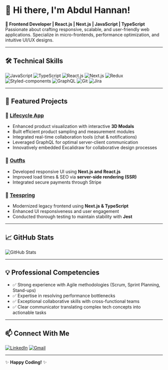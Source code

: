 # 👋 Hi there, I'm Abdul Hannan!

**🚀 Frontend Developer | React.js | Next.js | JavaScript | TypeScript**  
Passionate about crafting responsive, scalable, and user-friendly web applications. Specialize in micro-frontends, performance optimization, and intuitive UI/UX designs.

---

## 🛠️ **Technical Skills**

![JavaScript](https://img.shields.io/badge/-JavaScript-F7DF1E?logo=javascript&logoColor=black)
![TypeScript](https://img.shields.io/badge/-TypeScript-3178C6?logo=typescript&logoColor=white)
![React.js](https://img.shields.io/badge/-React.js-61DAFB?logo=react&logoColor=black)
![Next.js](https://img.shields.io/badge/-Next.js-000000?logo=next.js&logoColor=white)
![Redux](https://img.shields.io/badge/-Redux-764ABC?logo=redux&logoColor=white)
![Styled-components](https://img.shields.io/badge/-Styled--Components-DB7093?logo=styled-components&logoColor=white)
![GraphQL](https://img.shields.io/badge/-GraphQL-E10098?logo=graphql&logoColor=white)
![Git](https://img.shields.io/badge/-Git-F05032?logo=git&logoColor=white)
![Jira](https://img.shields.io/badge/-Jira-0052CC?logo=jira&logoColor=white)

---

## 🌟 **Featured Projects**

### 🚧 [Lifecycle App](https://app.lifecycleplm.com)
- Enhanced product visualization with interactive **3D Modals**
- Built efficient product sampling and measurement modules
- Integrated real-time collaboration tools (chat & notifications)
- Leveraged GraphQL for optimal server-client communication
- Innovatively embedded Excalidraw for collaborative design processes

### 👕 [Outfts](https://outfts.com)
- Developed responsive UI using **Next.js and React.js**
- Improved load times & SEO via **server-side rendering (SSR)**
- Integrated secure payments through Stripe

### 🎨 [Teespring](https://teespring.com)
- Modernized legacy frontend using **Next.js & TypeScript**
- Enhanced UI responsiveness and user engagement
- Conducted thorough testing to maintain stability with **Jest**

---

## 📈 **GitHub Stats**


![GitHub Stats](https://github-readme-stats.vercel.app/api?username=iamabdulhannan&show_icons=true&theme=radical)

---

## 💡 **Professional Competencies**

- ✅ Strong experience with Agile methodologies (Scrum, Sprint Planning, Stand-ups)
- ✅ Expertise in resolving performance bottlenecks
- ✅ Exceptional collaborative skills with cross-functional teams
- ✅ Clear communicator translating complex tech concepts into actionable tasks

---

## 📫 **Connect With Me**

[![LinkedIn](https://img.shields.io/badge/-LinkedIn-blue?logo=Linkedin&logoColor=white)](https://www.linkedin.com/in/iamabdalhannan/)
[![Gmail](https://img.shields.io/badge/-iamabdalhannan@gmail.com-D14836?logo=gmail&logoColor=white)](mailto:iamabdalhannan@gmail.com)

---

✨ **Happy Coding!** ✨

